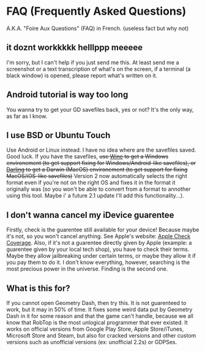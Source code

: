 # FAQ (Frequently Asked Questions)

A.K.A. "Foire Aux Questions" (FAQ) in French. (useless fact but why not)

## it doznt workkkkk helllppp meeeee

I'm sorry, but I can't help if you just send me this.
At least send me a screenshot or a text transcription of what's on the screen, if a terminal (a black window) is opened, please report what's written on it.

## Android tutorial is way too long

You wanna try to get your GD savefiles back, yes or not? It's the only way, as far as I know.

## I use BSD or Ubuntu Touch

Use Android or Linux instead. I have no idea where are the savefiles saved. Good luck.
If you have the savefiles, ~~use [Wine](https://winehq.org/) to get a Windows environement (to get support fixing for Windows/Android-like savefiles),
or [Darling](https://darlinghq.org/) to get a Darwin (MacOS) environement (to get support for fixing MacOS/iOS-like savefiles)~~ Version 2 now automatically selects the right format even if you're not on the right OS and fixes it in the format it originally was (so you won't be able to convert from a format to annother using this tool. Maybe i' a future 2.1 update I'll add this functionality...).

## I don't wanna cancel my iDevice guarentee

Firstly, check is the guarentee still available for your device! Because maybe it's not, so you won't cancel anything.
See Apple's website: [Apple Check Coverage](https://checkcoverage.apple.com/). Also, if it's not a guarentee directly given by Apple (example: a guarentee given by your local tech shop), you have to check their terms. Maybe they allow jailbreaking under certain terms, or maybe they allow it if you pay them to do it. I don't know everything, however, searching is the most precious power in the universe. Finding is the second one.

## What is this for?

If you cannot open Geometry Dash, then try this. It is not guarenteed to work, but it may in 50% of time.
It fixes some weird data put by Geometry Dash in it for some reason and that the game can't handle, because
we all know that RobTop is the most unlogical programmer that ever existed.
It works on official versions from Google Play Store, Apple Store/iTunes, Microsoft Store and Steam, but also
for cracked versions and other custom versions such as unofficial versions (ex: unofficial 2.2s) or GDPSes.

